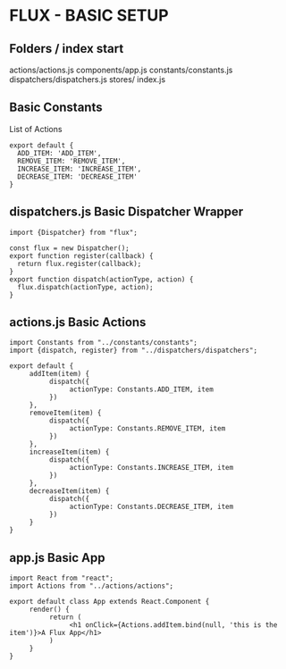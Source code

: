 # FLUX - BASIC SETUP

## Folders / index start
actions/actions.js
components/app.js
constants/constants.js
dispatchers/dispatchers.js
stores/
index.js

## Basic Constants
List of Actions
```
export default {
  ADD_ITEM: 'ADD_ITEM',
  REMOVE_ITEM: 'REMOVE_ITEM',
  INCREASE_ITEM: 'INCREASE_ITEM',
  DECREASE_ITEM: 'DECREASE_ITEM'
}
```

## dispatchers.js Basic Dispatcher Wrapper
```
import {Dispatcher} from "flux";

const flux = new Dispatcher();
export function register(callback) {
  return flux.register(callback);
}
export function dispatch(actionType, action) {
  flux.dispatch(actionType, action);
}
```

## actions.js Basic Actions
```
import Constants from "../constants/constants";
import {dispatch, register} from "../dispatchers/dispatchers";

export default {
     addItem(item) {
          dispatch({
               actionType: Constants.ADD_ITEM, item
          })
     },
     removeItem(item) {
          dispatch({
               actionType: Constants.REMOVE_ITEM, item
          })
     },
     increaseItem(item) {
          dispatch({
               actionType: Constants.INCREASE_ITEM, item
          })
     },
     decreaseItem(item) {
          dispatch({
               actionType: Constants.DECREASE_ITEM, item
          })
     }
}
```

## app.js Basic App
```
import React from "react";
import Actions from "../actions/actions";

export default class App extends React.Component {
     render() {
          return (
               <h1 onClick={Actions.addItem.bind(null, 'this is the item')}>A Flux App</h1>
          )
     }
}
```
